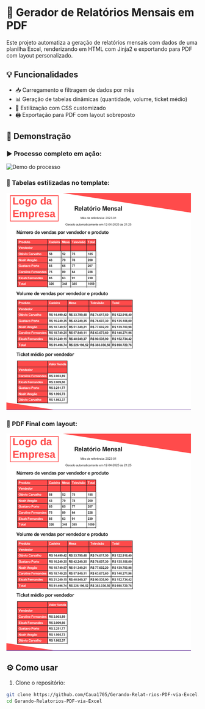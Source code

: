 # 🧾 Gerador de Relatórios Mensais em PDF

Este projeto automatiza a geração de relatórios mensais com dados de uma planilha Excel, renderizando em HTML com Jinja2 e exportando para PDF com layout personalizado.

## 💡 Funcionalidades

- 📥 Carregamento e filtragem de dados por mês  
- 📊 Geração de tabelas dinâmicas (quantidade, volume, ticket médio)  
- 🎨 Estilização com CSS customizado  
- 🖨️ Exportação para PDF com layout sobreposto  

## 📸 Demonstração

### ▶️ Processo completo em ação:
![Demo do processo](./media/demo_final.gif)

### 🧾 Tabelas estilizadas no template:
![Exemplo Tabela](./media/tabela_exemplo.png)

### 📄 PDF Final com layout:
![Exemplo PDF](./media/pdf_final.png)

## ⚙️ Como usar

1. Clone o repositório:

```bash
git clone https://github.com/Caua1705/Gerando-Relat-rios-PDF-via-Excel.git
cd Gerando-Relatorios-PDF-via-Excel


